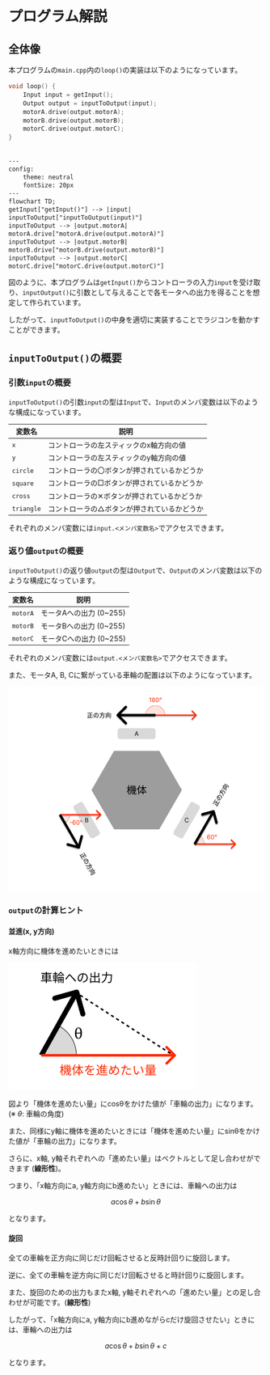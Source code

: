 # プログラム解説

## 全体像

本プログラムの`main.cpp`内の`loop()`の実装は以下のようになっています。

```cpp
void loop() {
    Input input = getInput();
    Output output = inputToOutput(input);
    motorA.drive(output.motorA);
    motorB.drive(output.motorB);
    motorC.drive(output.motorC);
}
```

```mermaid

---
config:
    theme: neutral
    fontSize: 20px
---
flowchart TD;
getInput["getInput()"] --> |input| inputToOutput["inputToOutput(input)"]
inputToOutput --> |output.motorA| motorA.drive["motorA.drive(output.motorA)"]
inputToOutput --> |output.motorB| motorB.drive["motorB.drive(output.motorB)"]
inputToOutput --> |output.motorC| motorC.drive["motorC.drive(output.motorC)"]

```

図のように、本プログラムは`getInput()`からコントローラの入力`input`を受け取り、`inputOutput()`に引数として与えることで各モータへの出力を得ることを想定して作られています。

したがって、`inputToOutput()`の中身を適切に実装することでラジコンを動かすことができます。

## `inputToOutput()`の概要

### 引数`input`の概要

`inputToOutput()`の引数`input`の型は`Input`で、`Input`のメンバ変数は以下のような構成になっています。

| 変数名     | 説明                                         |
| ---------- | -------------------------------------------- |
| `x`        | コントローラの左スティックのx軸方向の値      |
| `y`        | コントローラの左スティックのy軸方向の値      |
| `circle`   | コントローラの〇ボタンが押されているかどうか |
| `square`   | コントローラの□ボタンが押されているかどうか  |
| `cross`    | コントローラの✕ボタンが押されているかどうか  |
| `triangle` | コントローラの△ボタンが押されているかどうか  |

それぞれのメンバ変数には`input.<メンバ変数名>`でアクセスできます。

### 返り値`output`の概要

`inputToOutput()`の返り値`output`の型は`Output`で、`Output`のメンバ変数は以下のような構成になっています。

| 変数名   | 説明                    |
| -------- | ----------------------- |
| `motorA` | モータAへの出力 (0~255) |
| `motorB` | モータBへの出力 (0~255) |
| `motorC` | モータCへの出力 (0~255) |

それぞれのメンバ変数には`output.<メンバ変数名>`でアクセスできます。

また、モータA, B, Cに繋がっている車輪の配置は以下のようになっています。

![](assets/3_wheel_radicon.png)

### `output`の計算ヒント

#### 並進(x, y方向)

x軸方向に機体を進めたいときには

![](assets/3_wheel_radicon_wheel.png)

図より「機体を進めたい量」にcosθをかけた値が「車輪の出力」になります。(※ $\theta$: 車輪の角度)

また、同様にy軸に機体を進めたいときには「機体を進めたい量」にsinθをかけた値が「車輪の出力」になります。

さらに、x軸, y軸それぞれへの「進めたい量」はベクトルとして足し合わせができます (**線形性**)。

つまり、「x軸方向にa, y軸方向にb進めたい」ときには、車輪への出力は

$$
a\cos\theta + b\sin\theta
$$

となります。

#### 旋回

全ての車輪を正方向に同じだけ回転させると反時計回りに旋回します。

逆に、全ての車輪を逆方向に同じだけ回転させると時計回りに旋回します。

また、旋回のための出力もまたx軸, y軸それぞれへの「進めたい量」との足し合わせが可能です。(**線形性**)

したがって、「x軸方向にa, y軸方向にb進めながらcだけ旋回させたい」ときには、車輪への出力は

$$
a\cos\theta + b\sin\theta + c
$$

となります。
